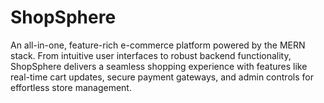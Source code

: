 # ShopSphere
 An all-in-one, feature-rich e-commerce platform powered by the MERN stack. From intuitive user interfaces to robust backend functionality, ShopSphere delivers a seamless shopping experience with features like real-time cart updates, secure payment gateways, and admin controls for effortless store management.

